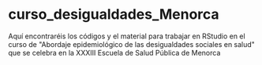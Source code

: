 # curso_desigualdades_Menorca
Aquí encontraréis los códigos y el material para trabajar en RStudio en el curso de "Abordaje epidemiológico de las desigualdades sociales en salud" que se celebra en la XXXIII Escuela de Salud Pública de Menorca
